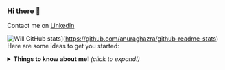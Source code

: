 ### Hi there 👋

Contact me on
[LinkedIn](https://www.linkedin.com/in/will-marcio)

![Will GitHub stats](https://github-readme-stats.vercel.app/api?w1ll-dev=anuraghazra)](https://github.com/anuraghazra/github-readme-stats)
Here are some ideas to get you started:

<details>
  <summary> <b> Things to know about me! </b> <i>(click to expand!)</i> </summary>
  
  <br>
    hidden
<details>
- 🔭 I’m currently working on ...
- 🌱 I’m currently learning ...
- 👯 I’m looking to collaborate on ...
- 🤔 I’m looking for help with ...
- 💬 Ask me about ...
- 📫 How to reach me: ...
- 😄 Pronouns: ...
- ⚡ Fun fact: ...
